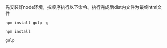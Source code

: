 先安装好node环境，按顺序执行以下命令。执行完成后dist内文件为最终html文件
```
npm install gulp -g
```
```
npm install
```
```bash
gulp
```
